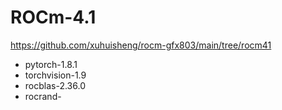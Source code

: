 
# ROCm-4.1

<https://github.com/xuhuisheng/rocm-gfx803/main/tree/rocm41>

* pytorch-1.8.1
* torchvision-1.9
* rocblas-2.36.0
* rocrand-


